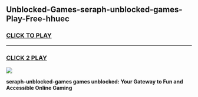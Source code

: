 
## Unblocked-Games-seraph-unblocked-games-Play-Free-hhuec
<h3>
<a href="https://premium76.site?title=seraph-unblocked-games&ref=09A">CLICK TO PLAY</a></h3>
<hr>

<h3>
<a href="https://premium76.site?title=seraph-unblocked-games&ref=09A">CLICK 2 PLAY</a>
  
</h3>

<a href="https://premium76.site?title=seraph-unblocked-games&ref=09A"><img src="https://clearcache.store/games.png"></a>


**seraph-unblocked-games games unblocked: Your Gateway to Fun and Accessible Online Gaming**
